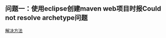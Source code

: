 ## 问题一：使用eclipse创建maven web项目时报Could not resolve archetype问题  
[解决方法](https://blog.csdn.net/afgasdg/article/details/12757433/)  
